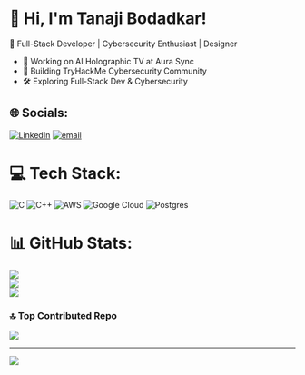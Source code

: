 # 👋 Hi, I'm Tanaji Bodadkar!  
🚀 Full-Stack Developer | Cybersecurity Enthusiast | Designer  

- 🔭 Working on AI Holographic TV at Aura Sync  
- 🎯 Building TryHackMe Cybersecurity Community  
- 🛠️ Exploring Full-Stack Dev & Cybersecurity





## 🌐 Socials:
[![LinkedIn](https://img.shields.io/badge/LinkedIn-%230077B5.svg?logo=linkedin&logoColor=white)](https://linkedin.com/in/www.linkedin.com/in/tanaji-bodadkar-3b96222a0) [![email](https://img.shields.io/badge/Email-D14836?logo=gmail&logoColor=white)](mailto:tanajibodadkar@gmail.com) 

# 💻 Tech Stack:
![C](https://img.shields.io/badge/c-%2300599C.svg?style=for-the-badge&logo=c&logoColor=white) ![C++](https://img.shields.io/badge/c++-%2300599C.svg?style=for-the-badge&logo=c%2B%2B&logoColor=white) ![AWS](https://img.shields.io/badge/AWS-%23FF9900.svg?style=for-the-badge&logo=amazon-aws&logoColor=white) ![Google Cloud](https://img.shields.io/badge/GoogleCloud-%234285F4.svg?style=for-the-badge&logo=google-cloud&logoColor=white) ![Postgres](https://img.shields.io/badge/postgres-%23316192.svg?style=for-the-badge&logo=postgresql&logoColor=white)
# 📊 GitHub Stats:
![](https://github-readme-stats.vercel.app/api?username=Tanaji-Bodadkar&theme=merko&hide_border=false&include_all_commits=false&count_private=false)<br/>
![](https://nirzak-streak-stats.vercel.app/?user=Tanaji-Bodadkar&theme=merko&hide_border=false)<br/>
![](https://github-readme-stats.vercel.app/api/top-langs/?username=Tanaji-Bodadkar&theme=merko&hide_border=false&include_all_commits=false&count_private=false&layout=compact)

### 🔝 Top Contributed Repo
![](https://github-contributor-stats.vercel.app/api?username=Tanaji-Bodadkar&limit=5&theme=dark&combine_all_yearly_contributions=true)

---
[![](https://visitcount.itsvg.in/api?id=Tanaji-Bodadkar&icon=0&color=0)](https://visitcount.itsvg.in)

<!-- Proudly created with GPRM ( https://gprm.itsvg.in ) -->
